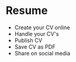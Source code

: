 # Resume
- Create your CV online
- Handle your CV's
- Publish CV
- Save CV as PDF
- Share on social media
